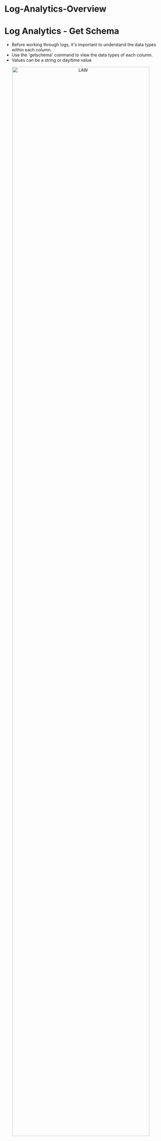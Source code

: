 # Log-Analytics-Overview


# Log Analytics - Get Schema
- Before working through logs, it's important to understand the data types within each column.
- Use the 'getschema' command to view the data types of each column.
- Values can be a string or day/time value


<p align="center">
  
<img src="https://user-images.githubusercontent.com/104326475/177388161-bb372279-f34d-43e5-9810-aee78411c550.png" height="95%" width="95%" alt="LAW"/>

<p/>



# Log Analytics - Queries based on time
- Here users can view administrative activites performed such as deleting virtual machines and groups
<p align="center">
  
<img src="https://user-images.githubusercontent.com/104326475/177389757-40340920-a16c-4e45-942e-ca39bfc06828.png" height="95%" width="95%" alt="LAW"/>

<p/>

<p align="center">
  
<img src="https://user-images.githubusercontent.com/104326475/177390232-3c55d7aa-be47-4165-8375-8285013636c2.png" height="95%" width="95%" alt="LAW"/>

<p/>




# Log Analytics - Filterting for Data

<p align="center">
  
<img src="https://user-images.githubusercontent.com/104326475/177443878-310240d7-9e59-4bc6-9a8d-f4168cfe2a2c.png" height="95%" width="95%" alt="LAW"/>

<p/>


# Log Analytics - Projection and Dynamic Data Types
- When we want to to view the AzureActivity log, we enter AzureActivity in as a KQL
- It will show a variety of columns but what if we want to display only a select few
- Users can also project and manipulate columns of Dynamic Data types
<p align="center">
  
<img src="https://user-images.githubusercontent.com/104326475/177444308-8c1fdd48-efd7-4351-90dc-7862c19c6d5f.png" height="95%" width="95%" alt="LAW"/>

<p/>

# Project only three columns in this log
- This will project/show only specific columns we want to be shown
<p align="center">
  
<img src="https://user-images.githubusercontent.com/104326475/177446858-1dd35cc8-e50a-437e-824a-442d09ebeadb.png" height="55%" width="55%" alt="LAW"/>

<p/>


# Log Analytics - Exploring the sign-in logs table 

<p align="center">
  
<img src="" height="55%" width="55%" alt="LAW"/>

<p/>
